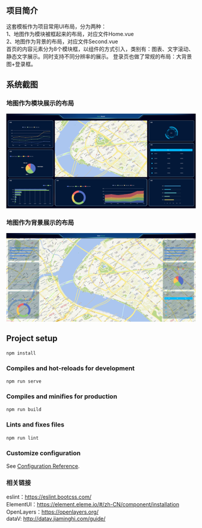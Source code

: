## 项目简介
这套模板作为项目常用UI布局，分为两种：   
1、地图作为模块被框起来的布局，对应文件Home.vue   
2、地图作为背景的布局，对应文件Second.vue   
首页的内容元素分为8个模块框，以组件的方式引入，类别有：图表、文字滚动、静态文字展示。同时支持不同分辨率的展示。
登录页也做了常规的布局：大背景图+登录框。

## 系统截图
### 地图作为模块展示的布局
![img.png](src/assets/images/md-pic/img.png)

### 地图作为背景展示的布局
![img_1.png](src/assets/images/md-pic/img_1.png)


## Project setup
```
npm install
```

### Compiles and hot-reloads for development
```
npm run serve
```

### Compiles and minifies for production
```
npm run build
```

### Lints and fixes files
```
npm run lint
```

### Customize configuration
See [Configuration Reference](https://cli.vuejs.org/config/).

### 相关链接
eslint：https://eslint.bootcss.com/  
ElementUI：https://element.eleme.io/#/zh-CN/component/installation  
OpenLayers：https://openlayers.org/  
dataV: http://datav.jiaminghi.com/guide/    
